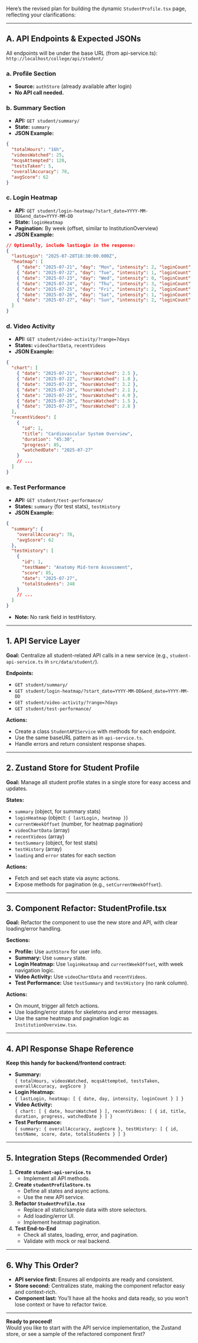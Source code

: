 Here’s the revised plan for building the dynamic `StudentProfile.tsx` page, reflecting your clarifications:

---

## A. **API Endpoints & Expected JSONs**

All endpoints will be under the base URL (from api-service.ts):  
`http://localhost/college/api/student/`

### a. **Profile Section**

- **Source:** `authStore` (already available after login)
- **No API call needed.**

### b. **Summary Section**

- **API:** `GET student/summary/`
- **State:** `summary`
- **JSON Example:**

```json
{
  "totalHours": "16h",
  "videosWatched": 25,
  "mcqsAttempted": 120,
  "testsTaken": 5,
  "overallAccuracy": 78,
  "avgScore": 62
}
```

### c. **Login Heatmap**

- **API:** `GET student/login-heatmap/?start_date=YYYY-MM-DD&end_date=YYYY-MM-DD`
- **State:** `loginHeatmap`
- **Pagination:** By week (offset, similar to InstitutionOverview)
- **JSON Example:**

```json
// Optionally, include lastLogin in the response:
{
  "lastLogin": "2025-07-28T18:30:00.000Z",
  "heatmap": [
    { "date": "2025-07-21", "day": "Mon", "intensity": 2, "loginCount": 3 },
    { "date": "2025-07-22", "day": "Tue", "intensity": 1, "loginCount": 1 },
    { "date": "2025-07-23", "day": "Wed", "intensity": 0, "loginCount": 0 },
    { "date": "2025-07-24", "day": "Thu", "intensity": 3, "loginCount": 7 },
    { "date": "2025-07-25", "day": "Fri", "intensity": 2, "loginCount": 4 },
    { "date": "2025-07-26", "day": "Sat", "intensity": 1, "loginCount": 2 },
    { "date": "2025-07-27", "day": "Sun", "intensity": 2, "loginCount": 3 }
  ]
}
```

### d. **Video Activity**

- **API:** `GET student/video-activity/?range=7days`
- **States:** `videoChartData`, `recentVideos`
- **JSON Example:**

```json
{
  "chart": [
    { "date": "2025-07-21", "hoursWatched": 2.5 },
    { "date": "2025-07-22", "hoursWatched": 1.8 },
    { "date": "2025-07-23", "hoursWatched": 3.2 },
    { "date": "2025-07-24", "hoursWatched": 2.1 },
    { "date": "2025-07-25", "hoursWatched": 4.0 },
    { "date": "2025-07-26", "hoursWatched": 1.5 },
    { "date": "2025-07-27", "hoursWatched": 2.8 }
  ],
  "recentVideos": [
    {
      "id": 1,
      "title": "Cardiovascular System Overview",
      "duration": "45:30",
      "progress": 85,
      "watchedDate": "2025-07-27"
    }
    // ...
  ]
}
```

### e. **Test Performance**

- **API:** `GET student/test-performance/`
- **States:** `summary` (for test stats), `testHistory`
- **JSON Example:**

```json
{
  "summary": {
    "overallAccuracy": 78,
    "avgScore": 62
  },
  "testHistory": [
    {
      "id": 1,
      "testName": "Anatomy Mid-term Assessment",
      "score": 85,
      "date": "2025-07-27",
      "totalStudents": 248
    }
    // ...
  ]
}
```

- **Note:** No rank field in testHistory.

---

## 1. **API Service Layer**

**Goal:** Centralize all student-related API calls in a new service (e.g., `student-api-service.ts` in `src/data/student/`).

**Endpoints:**

- `GET student/summary/`
- `GET student/login-heatmap/?start_date=YYYY-MM-DD&end_date=YYYY-MM-DD`
- `GET student/video-activity/?range=7days`
- `GET student/test-performance/`

**Actions:**

- Create a class `StudentAPIService` with methods for each endpoint.
- Use the same baseURL pattern as in `api-service.ts`.
- Handle errors and return consistent response shapes.

---

## 2. **Zustand Store for Student Profile**

**Goal:** Manage all student profile states in a single store for easy access and updates.

**States:**

- `summary` (object, for summary stats)
- `loginHeatmap` (object: `{ lastLogin, heatmap }`)
- `currentWeekOffset` (number, for heatmap pagination)
- `videoChartData` (array)
- `recentVideos` (array)
- `testSummary` (object, for test stats)
- `testHistory` (array)
- `loading` and `error` states for each section

**Actions:**

- Fetch and set each state via async actions.
- Expose methods for pagination (e.g., `setCurrentWeekOffset`).

---

## 3. **Component Refactor: StudentProfile.tsx**

**Goal:** Refactor the component to use the new store and API, with clear loading/error handling.

**Sections:**

- **Profile:** Use `authStore` for user info.
- **Summary:** Use `summary` state.
- **Login Heatmap:** Use `loginHeatmap` and `currentWeekOffset`, with week navigation logic.
- **Video Activity:** Use `videoChartData` and `recentVideos`.
- **Test Performance:** Use `testSummary` and `testHistory` (no rank column).

**Actions:**

- On mount, trigger all fetch actions.
- Use loading/error states for skeletons and error messages.
- Use the same heatmap and pagination logic as `InstitutionOverview.tsx`.

---

## 4. **API Response Shape Reference**

**Keep this handy for backend/frontend contract:**

- **Summary:**  
  `{ totalHours, videosWatched, mcqsAttempted, testsTaken, overallAccuracy, avgScore }`
- **Login Heatmap:**  
  `{ lastLogin, heatmap: [ { date, day, intensity, loginCount } ] }`
- **Video Activity:**  
  `{ chart: [ { date, hoursWatched } ], recentVideos: [ { id, title, duration, progress, watchedDate } ] }`
- **Test Performance:**  
  `{ summary: { overallAccuracy, avgScore }, testHistory: [ { id, testName, score, date, totalStudents } ] }`

---

## 5. **Integration Steps (Recommended Order)**

1. **Create `student-api-service.ts`**
   - Implement all API methods.
2. **Create `studentProfileStore.ts`**
   - Define all states and async actions.
   - Use the new API service.
3. **Refactor `StudentProfile.tsx`**
   - Replace all static/sample data with store selectors.
   - Add loading/error UI.
   - Implement heatmap pagination.
4. **Test End-to-End**
   - Check all states, loading, error, and pagination.
   - Validate with mock or real backend.

---

## 6. **Why This Order?**

- **API service first:** Ensures all endpoints are ready and consistent.
- **Store second:** Centralizes state, making the component refactor easy and context-rich.
- **Component last:** You’ll have all the hooks and data ready, so you won’t lose context or have to refactor twice.

---

**Ready to proceed!**  
Would you like to start with the API service implementation, the Zustand store, or see a sample of the refactored component first?
